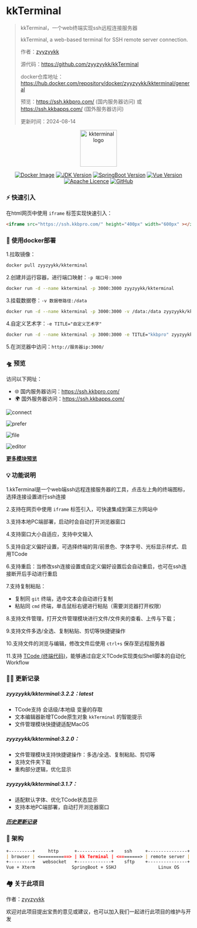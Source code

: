 # kkTerminal

> kkTerminal，一个web终端实现ssh远程连接服务器
>
> kkTerminal, a web-based terminal for SSH remote server connection.
>
> 作者：[zyyzyykk](https://github.com/zyyzyykk/)
>
> 源代码：https://github.com/zyyzyykk/kkTerminal
>
> docker仓库地址：https://hub.docker.com/repository/docker/zyyzyykk/kkterminal/general
>
> 预览：https://ssh.kkbpro.com/	(国内服务器访问)	或	https://ssh.kkbapps.com/	(国外服务器访问)
>
> 更新时间：2024-08-14
>

<p align="center"><a href="https://ssh.kkbpro.com/" target="_blank" rel="noopener noreferrer"><img width="100" src="https://img.kkbapps.com/logo/terminal.png" alt="kkterminal logo"></a></p>

<p align="center">
  <a href="https://hub.docker.com/repository/docker/zyyzyykk/kkterminal/general"><img src="https://img.shields.io/badge/docker_pull-140+-blue" alt="Docker Image"></a>
  <a href="https://www.oracle.com/cn/java/technologies/downloads/#java8-windows"><img src="https://img.shields.io/badge/jdk-1.8-orange" alt="JDK Version"></a>
  <a href="https://spring.io/projects/spring-boot"><img src="https://img.shields.io/badge/springboot-2.7.15-green?color=6db33f" alt="SpringBoot Version"></a>
  <a href="https://cn.vuejs.org/"><img src="https://img.shields.io/badge/vue-3.x-green?color=42b883" alt="Vue Version"></a>
  <a href="https://www.apache.org/licenses/"><img src="https://img.shields.io/badge/licence-Apache-red" alt="Apache Licence"></a>
  <a href="https://github.com/zyyzyykk/kkTerminal"><img src="https://img.shields.io/badge/gitHub_star-10+-yellow" alt="GitHub"></a>
</p>



### **⚡** 快速引入

在html网页中使用 `iframe` 标签实现快速引入：

```html
<iframe src="https://ssh.kkbpro.com/" height="400px" width="600px" ></iframe>
```

### 💪 使用docker部署

1.拉取镜像：

```bash
docker pull zyyzyykk/kkterminal
```

2.创建并运行容器，进行端口映射：`-p 端口号:3000`

```bash
docker run -d --name kkterminal -p 3000:3000 zyyzyykk/kkterminal
```

3.挂载数据卷：`-v 数据卷路径:/data`

```bash
docker run -d --name kkterminal -p 3000:3000 -v /data:/data zyyzyykk/kkterminal
```

4.自定义艺术字：`-e TITLE="自定义艺术字"`

```bash
docker run -d --name kkterminal -p 3000:3000 -e TITLE="kkbpro" zyyzyykk/kkterminal
```

5.在浏览器中访问：`http://服务器ip:3000/`

### 🛸 预览

访问以下网址：

- 🌐 国内服务器访问：https://ssh.kkbpro.com/
- 🌍 国外服务器访问：https://ssh.kkbapps.com/

![connect](https://img.kkbapps.com/terminal/3.1.7-1.png)

![prefer](https://img.kkbapps.com/terminal/315-2.png)

![file](https://img.kkbapps.com/terminal/3.2.0-3.png)

![editor](https://img.kkbapps.com/terminal/3.1.2-4.png)

[**更多模块预览**](./MODULE.md)

### 💡 功能说明

1.kkTerminal是一个web端ssh远程连接服务器的工具，点击左上角的终端图标，选择连接设置进行ssh连接

2.支持在网页中使用 `iframe` 标签引入，可快速集成到第三方网站中

3.支持本地PC端部署，启动时会自动打开浏览器窗口

4.支持窗口大小自适应，支持中文输入

5.支持自定义偏好设置，可选择终端的背/前景色、字体字号、光标显示样式、启用TCode

6.支持重启：当修改ssh连接设置或自定义偏好设置后会自动重启，也可在ssh连接断开后手动进行重启

7.支持复制粘贴：

- 复制同 `git` 终端，选中文本会自动进行复制
- 粘贴同 `cmd` 终端，单击鼠标右键进行粘贴（需要浏览器打开权限）

8.支持文件管理，打开文件管理模块进行文件/文件夹的查看、上传与下载；

9.支持文件多选/全选、复制粘贴、剪切等快捷键操作

10.支持文件的浏览与编辑，修改文件后使用 `ctrl+s` 保存至远程服务器

11.支持 [TCode (终端代码)](./TCODE.md)，能够通过自定义TCode实现类似Shell脚本的自动化Workflow

### 👨‍💻 更新记录

##### zyyzyykk/kkterminal:3.2.2：latest

- TCode支持 会话级/本地级 变量的存取
- 文本编辑器新增TCode原生对象 `kkTerminal` 的智能提示
- 文件管理模块快捷键适配MacOS

##### zyyzyykk/kkterminal:3.2.0：

- 文件管理模块支持快捷键操作：多选/全选、复制粘贴、剪切等
- 支持文件夹下载
- 重构部分逻辑，优化显示

##### zyyzyykk/kkterminal:3.1.7：

- 适配默认字体、优化TCode状态显示
- 支持本地PC端部署，自动打开浏览器窗口

##### [历史更新记录](./UPDATE.md)

### 🧬 架构

```markdown
+---------+     http      +-------------+    ssh     +---------------+
| browser | <===========> | kk Terminal | <========> | remote server |
+---------+   websocket   +-------------+    sftp    +---------------+
Vue + Xterm              SpringBoot + SSHJ                Linux OS    
```

### 🏘️ 关于此项目

作者：[zyyzyykk](https://github.com/zyyzyykk/)

欢迎对此项目提出宝贵的意见或建议，也可以加入我们一起进行此项目的维护与开发
